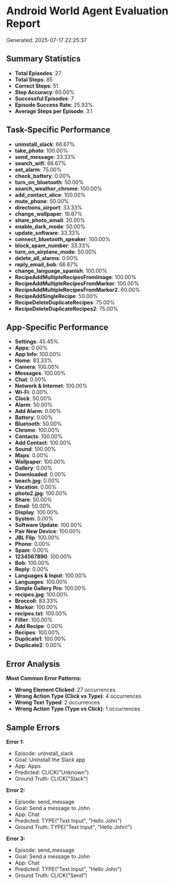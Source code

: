 
# Android World Agent Evaluation Report
Generated: 2025-07-17 22:25:37

## Summary Statistics
- **Total Episodes**: 27
- **Total Steps**: 85
- **Correct Steps**: 51
- **Step Accuracy**: 60.00%
- **Successful Episodes**: 7
- **Episode Success Rate**: 25.93%
- **Average Steps per Episode**: 3.1

## Task-Specific Performance
- **uninstall_slack**: 66.67%
- **take_photo**: 100.00%
- **send_message**: 33.33%
- **search_wifi**: 66.67%
- **set_alarm**: 75.00%
- **check_battery**: 0.00%
- **turn_on_bluetooth**: 50.00%
- **search_weather_chrome**: 100.00%
- **add_contact_alice**: 100.00%
- **mute_phone**: 50.00%
- **directions_airport**: 33.33%
- **change_wallpaper**: 16.67%
- **share_photo_email**: 20.00%
- **enable_dark_mode**: 50.00%
- **update_software**: 33.33%
- **connect_bluetooth_speaker**: 100.00%
- **block_spam_number**: 33.33%
- **turn_on_airplane_mode**: 50.00%
- **delete_all_alarms**: 0.00%
- **reply_email_bob**: 66.67%
- **change_language_spanish**: 100.00%
- **RecipeAddMultipleRecipesFromImage**: 100.00%
- **RecipeAddMultipleRecipesFromMarkor**: 100.00%
- **RecipeAddMultipleRecipesFromMarkor2**: 60.00%
- **RecipeAddSingleRecipe**: 50.00%
- **RecipeDeleteDuplicateRecipes**: 75.00%
- **RecipeDeleteDuplicateRecipes2**: 75.00%

## App-Specific Performance
- **Settings**: 45.45%
- **Apps**: 0.00%
- **App Info**: 100.00%
- **Home**: 83.33%
- **Camera**: 100.00%
- **Messages**: 100.00%
- **Chat**: 0.00%
- **Network & Internet**: 100.00%
- **Wi-Fi**: 0.00%
- **Clock**: 50.00%
- **Alarm**: 50.00%
- **Add Alarm**: 0.00%
- **Battery**: 0.00%
- **Bluetooth**: 50.00%
- **Chrome**: 100.00%
- **Contacts**: 100.00%
- **Add Contact**: 100.00%
- **Sound**: 100.00%
- **Maps**: 0.00%
- **Wallpaper**: 100.00%
- **Gallery**: 0.00%
- **Downloaded**: 0.00%
- **beach.jpg**: 0.00%
- **Vacation**: 0.00%
- **photo2.jpg**: 100.00%
- **Share**: 50.00%
- **Email**: 50.00%
- **Display**: 100.00%
- **System**: 0.00%
- **Software Update**: 100.00%
- **Pair New Device**: 100.00%
- **JBL Flip**: 100.00%
- **Phone**: 0.00%
- **Spam**: 0.00%
- **1234567890**: 100.00%
- **Bob**: 100.00%
- **Reply**: 0.00%
- **Languages & Input**: 100.00%
- **Languages**: 100.00%
- **Simple Gallery Pro**: 100.00%
- **recipes.jpg**: 100.00%
- **Broccoli**: 83.33%
- **Markor**: 100.00%
- **recipes.txt**: 100.00%
- **Filter**: 100.00%
- **Add Recipe**: 0.00%
- **Recipes**: 100.00%
- **Duplicate1**: 100.00%
- **Duplicate2**: 0.00%

## Error Analysis
**Most Common Error Patterns:**
- **Wrong Element Clicked**: 27 occurrences
- **Wrong Action Type (Click vs Type)**: 4 occurrences
- **Wrong Text Typed**: 2 occurrences
- **Wrong Action Type (Type vs Click)**: 1 occurrences

## Sample Errors

**Error 1:**
- Episode: uninstall_slack
- Goal: Uninstall the Slack app
- App: Apps
- Predicted: CLICK("Unknown")
- Ground Truth: CLICK("Slack")

**Error 2:**
- Episode: send_message
- Goal: Send a message to John
- App: Chat
- Predicted: TYPE("Text Input", "Hello John")
- Ground Truth: TYPE("Text Input", "Hello John!")

**Error 3:**
- Episode: send_message
- Goal: Send a message to John
- App: Chat
- Predicted: TYPE("Text Input", "Hello John")
- Ground Truth: CLICK("Send")

